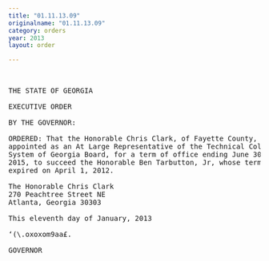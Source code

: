 ```yaml
---
title: "01.11.13.09"
originalname: "01.11.13.09"
category: orders
year: 2013
layout: order

---
```

<pre>
 

THE STATE OF GEORGIA

EXECUTIVE ORDER

BY THE GOVERNOR:

ORDERED: That the Honorable Chris Clark, of Fayette County, Georgia, is
appointed as an At Large Representative of the Technical College
System of Georgia Board, for a term of office ending June 30,
2015, to succeed the Honorable Ben Tarbutton, Jr, whose term
expired on April 1, 2012.

The Honorable Chris Clark
270 Peachtree Street NE
Atlanta, Georgia 30303

This eleventh day of January, 2013

‘(\.oxoxom9aa£.

GOVERNOR

</pre>
